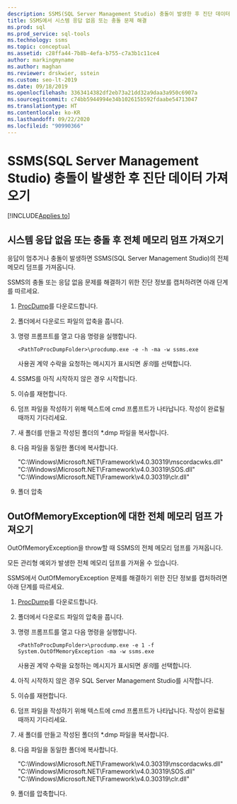 ```yaml
---
description: SSMS(SQL Server Management Studio) 충돌이 발생한 후 진단 데이터 가져오기
title: SSMS에서 시스템 응답 없음 또는 충돌 문제 해결
ms.prod: sql
ms.prod_service: sql-tools
ms.technology: ssms
ms.topic: conceptual
ms.assetid: c28ffa44-7b8b-4efa-b755-c7a3b1c11ce4
author: markingmyname
ms.author: maghan
ms.reviewer: drskwier, sstein
ms.custom: seo-lt-2019
ms.date: 09/18/2019
ms.openlocfilehash: 3363414382df2eb73a21dd32a9daa3a950c6907a
ms.sourcegitcommit: c74bb5944994e34b102615b592fdaabe54713047
ms.translationtype: HT
ms.contentlocale: ko-KR
ms.lasthandoff: 09/22/2020
ms.locfileid: "90990366"
---
```

# <a name="get-diagnostic-data-after-a-sql-server-management-studio-ssms-crash"></a>SSMS(SQL Server Management Studio) 충돌이 발생한 후 진단 데이터 가져오기

[!INCLUDE[Applies to](../../includes/appliesto-ss-asdb-asdw-xxx-md.md)]

## <a name="get-full-memory-dump-after-an-unresponsive-system-or-crash"></a>시스템 응답 없음 또는 충돌 후 전체 메모리 덤프 가져오기

응답이 멈추거나 충돌이 발생하면 SSMS(SQL Server Management Studio)의 전체 메모리 덤프를 가져옵니다.

SSMS의 충돌 또는 응답 없음 문제를 해결하기 위한 진단 정보를 캡처하려면 아래 단계를 따르세요.

1. [ProcDump](https://technet.microsoft.com/sysinternals/dd996900.aspx)를 다운로드합니다.

2. 폴더에서 다운로드 파일의 압축을 풉니다.

3. 명령 프롬프트를 열고 다음 명령을 실행합니다.

    ```console
    <PathToProcDumpFolder>\procdump.exe -e -h -ma -w ssms.exe
    ```

    사용권 계약 수락을 요청하는 메시지가 표시되면 *동의*를 선택합니다.

4. SSMS를 아직 시작하지 않은 경우 시작합니다.

5. 이슈를 재현합니다.

6. 덤프 파일을 작성하기 위해 텍스트에 cmd 프롬프트가 나타납니다. 작성이 완료될 때까지 기다리세요.

7. 새 폴더를 만들고 작성된 폴더의 *.dmp 파일을 복사합니다.

8. 다음 파일을 동일한 폴더에 복사합니다.

    "C:\Windows\Microsoft.NET\Framework\v4.0.30319\mscordacwks.dll"  "C:\Windows\Microsoft.NET\Framework\v4.0.30319\SOS.dll"  "C:\Windows\Microsoft.NET\Framework\v4.0.30319\clr.dll"

9. 폴더 압축

## <a name="get-full-memory-dump-for-an-outofmemoryexception"></a>OutOfMemoryException에 대한 전체 메모리 덤프 가져오기

OutOfMemoryException을 throw할 때 SSMS의 전체 메모리 덤프를 가져옵니다.

모든 관리형 예외가 발생한 전체 메모리 덤프를 가져올 수 있습니다.

SSMS에서 OutOfMemoryException 문제를 해결하기 위한 진단 정보를 캡처하려면 아래 단계를 따르세요.

1. [ProcDump](https://technet.microsoft.com/sysinternals/dd996900.aspx)를 다운로드합니다.

2. 폴더에서 다운로드 파일의 압축을 풉니다.

3. 명령 프롬프트를 열고 다음 명령을 실행합니다.

    ```console
    <PathToProcDumpFolder>\procdump.exe -e 1 -f System.OutOfMemoryException -ma -w ssms.exe
    ```

    사용권 계약 수락을 요청하는 메시지가 표시되면 *동의*를 선택합니다.

4. 아직 시작하지 않은 경우 SQL Server Management Studio를 시작합니다.

5. 이슈를 재현합니다.

6. 덤프 파일을 작성하기 위해 텍스트에 cmd 프롬프트가 나타납니다. 작성이 완료될 때까지 기다리세요.

7. 새 폴더를 만들고 작성된 폴더의 *.dmp 파일을 복사합니다.

8. 다음 파일을 동일한 폴더에 복사합니다.

    "C:\Windows\Microsoft.NET\Framework\v4.0.30319\mscordacwks.dll"  "C:\Windows\Microsoft.NET\Framework\v4.0.30319\SOS.dll"  "C:\Windows\Microsoft.NET\Framework\v4.0.30319\clr.dll"

9. 폴더를 압축합니다.
